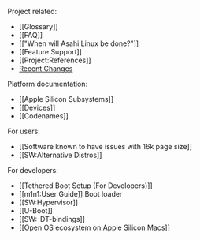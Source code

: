 Project related:
* [[Glossary]]
* [[FAQ]]
* [["When will Asahi Linux be done?"]]
* [[Feature Support]]
* [[Project:References]]
* [Recent Changes](https://github.com/AsahiLinux/docs/wiki/_history)

Platform documentation:
* [[Apple Silicon Subsystems]]
* [[Devices]]
* [[Codenames]]

For users:
* [[Software known to have issues with 16k page size]]
* [[SW:Alternative Distros]]

For developers:
* [[Tethered Boot Setup (For Developers)]]
* [[m1n1:User Guide]] Boot loader
* [[SW:Hypervisor]]
* [[U-Boot]]
* [[SW:-DT-bindings]]
* [[Open OS ecosystem on Apple Silicon Macs]]